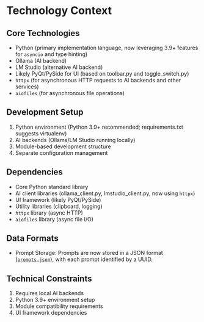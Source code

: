 # Technology Context

## Core Technologies
- Python (primary implementation language, now leveraging 3.9+ features for `asyncio` and type hinting)
- Ollama (AI backend)
- LM Studio (alternative AI backend)
- Likely PyQt/PySide for UI (based on toolbar.py and toggle_switch.py)
- `httpx` (for asynchronous HTTP requests to AI backends and other services)
- `aiofiles` (for asynchronous file operations)

## Development Setup
1. Python environment (Python 3.9+ recommended; requirements.txt suggests virtualenv)
2. AI backends (Ollama/LM Studio running locally)
3. Module-based development structure
4. Separate configuration management

## Dependencies
- Core Python standard library
- AI client libraries (ollama_client.py, lmstudio_client.py, now using `httpx`)
- UI framework (likely PyQt/PySide)
- Utility libraries (clipboard, logging)
- `httpx` library (async HTTP)
- `aiofiles` library (async file I/O)

## Data Formats
- Prompt Storage: Prompts are now stored in a JSON format ([`prompts.json`](lifai/modules/prompt_editor/prompts.json)), with each prompt identified by a UUID.

## Technical Constraints
1. Requires local AI backends
2. Python 3.9+ environment setup
3. Module compatibility requirements
4. UI framework dependencies
